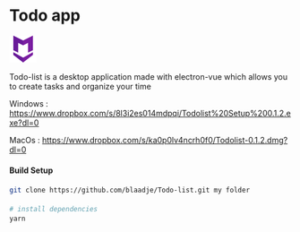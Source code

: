 # Todo app

![alt text][logo]

[logo]: https://github.com/adam-p/markdown-here/raw/master/src/common/images/icon48.png "Logo Title Text 2"

Todo-list is a desktop application made with electron-vue which allows you to create tasks and organize your time

Windows : https://www.dropbox.com/s/8l3i2es014mdpqi/Todolist%20Setup%200.1.2.exe?dl=0

MacOs : https://www.dropbox.com/s/ka0p0lv4ncrh0f0/Todolist-0.1.2.dmg?dl=0

#### Build Setup

``` bash
git clone https://github.com/blaadje/Todo-list.git my folder

# install dependencies
yarn

```

